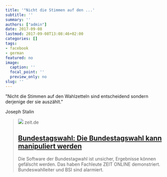 ```yaml
---
title: '"Nicht die Stimmen auf den ...'
subtitle: ''
summary: ''
authors: ["admin"]
date: 2017-09-08
lastmod: 2017-09-08T13:08:46+02:00
categories: []
tags:
- facebook
- german
featured: no
image:
  caption: ''
  focal_point: ''
  preview_only: no
slug: ''
---
```

"Nicht die Stimmen auf den Wahlzetteln sind entscheidend sondern derjenige der sie auszählt." 

Joseph Stalin
> [![](https://img.zeit.de/politik/deutschland/2017-09/bundestagswahl-hack-aufmacher/wide__1300x731)](http://www.zeit.de/digital/datenschutz/2017-09/bundestagswahl-wahlsoftware-hackerangriff-sicherheit-bsi-bundeswahlleiter/komplettansicht)
> zeit.de
> ## [Bundestagswahl: Die Bundestagswahl kann manipuliert werden](http://www.zeit.de/digital/datenschutz/2017-09/bundestagswahl-wahlsoftware-hackerangriff-sicherheit-bsi-bundeswahlleiter/komplettansicht)
>
>Die Software der Bundestagwahl ist unsicher, Ergebnisse können gefälscht werden. Das haben Fachleute ZEIT ONLINE demonstriert. Bundeswahlleiter und BSI sind alarmiert.


